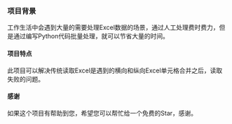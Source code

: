 ### 项目背景
工作生活中会遇到大量的需要处理Excel数据的场景，通过人工处理费时费力，但是通过编写Python代码批量处理，就可以节省大量的时间。

#### 项目特点
此项目可以解决传统读取Excel是遇到的横向和纵向Excel单元格合并之后，读取失败的问题。

#### 感谢
如果这个项目有帮助到您，希望您可以帮忙给一个免费的Star，感谢。